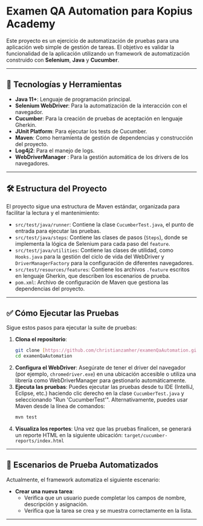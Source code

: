 # Examen QA Automation para Kopius Academy

Este proyecto es un ejercicio de automatización de pruebas para una aplicación web simple de gestión de tareas. El objetivo es validar la funcionalidad de la aplicación utilizando un framework de automatización construido con **Selenium**, **Java** y **Cucumber**.

---

## 🚀 Tecnologías y Herramientas

* **Java 11+**: Lenguaje de programación principal.
* **Selenium WebDriver**: Para la automatización de la interacción con el navegador.
* **Cucumber**: Para la creación de pruebas de aceptación en lenguaje Gherkin.
* **JUnit Platform**: Para ejecutar los tests de Cucumber.
* **Maven**: Como herramienta de gestión de dependencias y construcción del proyecto.
* **Log4j2**: Para el manejo de logs.
* **WebDriverManager** : Para la gestión automática de los drivers de los navegadores.

---

## 🛠 Estructura del Proyecto

El proyecto sigue una estructura de Maven estándar, organizada para facilitar la lectura y el mantenimiento:

* `src/test/java/runner`: Contiene la clase `CucumberTest.java`, el punto de entrada para ejecutar las pruebas.
* `src/test/java/steps`: Contiene las clases de pasos (`Steps`), donde se implementa la lógica de Selenium para cada paso del `feature`.
* `src/test/java/utilities`: Contiene las clases de utilidad, como `Hooks.java` para la gestión del ciclo de vida del WebDriver y `DriverManagerFactory` para la configuración de diferentes navegadores.
* `src/test/resources/features`: Contiene los archivos `.feature` escritos en lenguaje Gherkin, que describen los escenarios de prueba.
* `pom.xml`: Archivo de configuración de Maven que gestiona las dependencias del proyecto.

---

## ✅ Cómo Ejecutar las Pruebas

Sigue estos pasos para ejecutar la suite de pruebas:

1.  **Clona el repositorio**:
    ```bash
    git clone [https://github.com/christianzamher/examenQaAutomation.git](https://github.com/christianzamher/examenQaAutomation.git)
    cd examenQaAutomation
    ```
2.  **Configura el WebDriver**:
    Asegúrate de tener el driver del navegador (por ejemplo, `chromedriver.exe`) en una ubicación accesible o utiliza una librería como WebDriverManager para gestionarlo automáticamente.
3.  **Ejecuta las pruebas**:
    Puedes ejecutar las pruebas desde tu IDE (IntelliJ, Eclipse, etc.) haciendo clic derecho en la clase `CucumberTest.java` y seleccionando "Run 'CucumberTest'".
    Alternativamente, puedes usar Maven desde la línea de comandos:
    ```bash
    mvn test
    ```
4.  **Visualiza los reportes**:
    Una vez que las pruebas finalicen, se generará un reporte HTML en la siguiente ubicación:
    `target/cucumber-reports/index.html`

---

## 📝 Escenarios de Prueba Automatizados

Actualmente, el framework automatiza el siguiente escenario:

* **Crear una nueva tarea**:
    * Verifica que un usuario puede completar los campos de nombre, descripción y asignación.
    * Verifica que la tarea se crea y se muestra correctamente en la lista.

---

